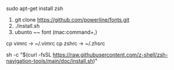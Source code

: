 sudo apt-get install zsh

1. git clone https://github.com/powerline/fonts.git
2. ./install.sh
3. ubunto ~~ font (mac:command+,)

cp vimrc -> ~/.vimrc
cp zshrc -> ~/.zhsrc

sh -c "$(curl -fsSL https://raw.githubusercontent.com/z-shell/zsh-navigation-tools/main/doc/install.sh)"

 
